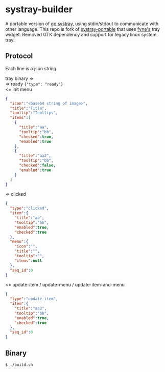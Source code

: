 # systray-builder

A portable version of [go systray](https://github.com/getlantern/systray), using stdin/stdout to communicate with other language. This repo is fork of [systray-portable](https://github.com/zaaack/systray-portable.git) that uses [fyne's](https://github.com/fyne-io/systray) tray widget. Removed GTK dependency and support for legacy linux system tray.

## Protocol

Each line is a json string.

tray binary =>  
=> ready  `{"type": "ready"}`  
<= init menu
```json
{
  "icon":"<base64 string of image>",
  "title":"Title",
  "tooltip":"Tooltips",
  "items":[
    {
      "title":"aa",
      "tooltip":"bb",
      "checked":true,
      "enabled":true
    },
    {
      "title":"aa2",
      "tooltip":"bb",
      "checked":false,
      "enabled":true
    }
  ]
}
```
=> clicked  
```json
{
  "type":"clicked",
  "item":{
    "title":"aa",
    "tooltip":"bb",
    "enabled":true,
    "checked":true
  },
  "menu":{
    "icon":"",
    "title":"",
    "tooltip":"",
    "items":null
  },
  "seq_id":0
}
```
<= update-item / update-menu / update-item-and-menu
```json
{
  "type":"update-item",
  "item":{
    "title":"aa3",
    "tooltip":"bb",
    "enabled":true,
    "checked":true
  },
  "seq_id":0
}
```

## Binary

```sh
$ ./build.sh
```
